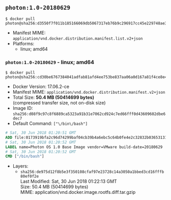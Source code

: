 ## `photon:1.0-20180629`

```console
$ docker pull photon@sha256:d3550f7f011b185166069db5067317eb76b9c296917cc45e229748ae3f1282dc
```

-	Manifest MIME: `application/vnd.docker.distribution.manifest.list.v2+json`
-	Platforms:
	-	linux; amd64

### `photon:1.0-20180629` - linux; amd64

```console
$ docker pull photon@sha256:cd30be6767384041adfab81afd4ee753be837aa06a0d167a81f4ce8e4dc22cb3
```

-	Docker Version: 17.06.2-ce
-	Manifest MIME: `application/vnd.docker.distribution.manifest.v2+json`
-	Total Size: **50.4 MB (50414699 bytes)**  
	(compressed transfer size, not on-disk size)
-	Image ID: `sha256:d08f9c97c8f6889ca5323a91b31e7062cd924c7ed66fff0d43609602dbe6dec7`
-	Default Command: `["\/bin\/bash"]`

```dockerfile
# Sat, 30 Jun 2018 01:20:51 GMT
ADD file:0173919bfa2c96d74299baf04cb39b4a6ebc5c64b0fe4e2c32832b0365313195 in / 
# Sat, 30 Jun 2018 01:20:52 GMT
LABEL name=Photon OS 1.0 Base Image vendor=VMware build-date=20180629
# Sat, 30 Jun 2018 01:20:52 GMT
CMD ["/bin/bash"]
```

-	Layers:
	-	`sha256:de975d12f8b5e3f350108cfaf97e23728c14a3050a1bbed3cd16fffb80ef0f2e`  
		Last Modified: Sat, 30 Jun 2018 01:22:13 GMT  
		Size: 50.4 MB (50414699 bytes)  
		MIME: application/vnd.docker.image.rootfs.diff.tar.gzip
